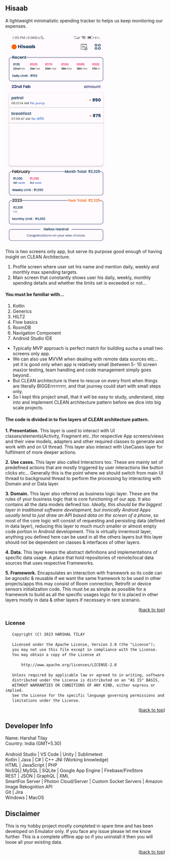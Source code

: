 <!-- PROJECT LOGO -->
<a name="readme-top"></a>

## Hisaab
 <p align="left">
A lightweight minimalistic spending tracker to helps us keep monitoring our expenses.
 </p>

 <a href="https://github.com/harshaltilay/Hisaab">
    <img src="hisaab.jpg" alt="Logo" width="320" height="660">
  </a>

This is two screens only app, but serve its purpose good enough of having insight on CLEAN Architecture.
1) Profile screen where user set his name and mention daily, weekly and monthly max spending targets. 
2) Main screen that constantly shows user his daily, weekly, monthly spending details and whether the limits set is exceeded or not...

#### You must be familiar with...

1) Kotlin
2) Generics
3) HILT2
4) Flow basics
5) RoomDB
6) Navigation Component
7) Android Studio IDE


* Typically MVP approach is perfect match for building sucha a small two screens only app.
* We can also use MVVM when dealing with remote data sources etc... yet it is good only when app is relatively small (between 5- 10 screen max)or testing, team handling and code management simply goes beyond..
* But CLEAN architecture is there to rescue on every front when things are literally BIGGErrrrrrrrr, and that journey could start with small steps only.
* So I kept this project small, that it will be easy to study, understand, step into and implement CLEAN architecture pattern before we dice into big scale projects.

#### The code is divided in to five layers of CLEAN architecture pattern.

<b>1. Presentation.</b> 
This layer is used to interact with UI classes/elements(Activity, Fragment etc..)for respective App screens/views and their view models, adapters and other required classes to generate and work with and on UI thread. This layer also interact with UseCases layer for fulfilment of more deeper actions.

<b>2. Use cases.</b> 
This layer also called Interactors too. These are mainly set of predefined actions that are mostly triggered by user interactions like button clicks etc... Generally this is the point where we should switch from main UI thread to background thread to perform the processing by interacting with Domain and or Data layer.

<b>3. Domain.</b> 
This layer also referred as business logic layer. These are the rules of your business logic that is core functioning of our app. It also contains all the data models defined too. <i>Ideally, this should be the biggest layer in traditional software development, but ironically Android Apps usually tend to just draw an API based data on the screen of a phone</i>, so most of the core logic will consist of requesting and persisting data (defined in data layer), reducing this layer to much much smaller or almost empty code portion in Android development. This is virtually innermost layer, anything you defined here can be used in all the others layers but this layer should not be dependent on classes & interfaces of other layers.

<b>4. Data.</b> 
This layer keeps the abstract definitions and implementations of specific data usage. A place that hold repositories of remote/local data sources that uses respective Frameworks.

<b>5. Framework.</b> 
Encapsulates an interaction with framework so its code can be agnostic & reusable if we want the same framework to be used in other projects/apps this may consist of Room connection, Retrofit or device sensors initialization code. This must be as simple as possible for a framework to build as all the specific usages logic for it is placed in other layers mostly in data & other layers if necessary in rare scenario.

<p align="right">(<a href="#readme-top">back to top</a>)</p>

### License
```
   Copyright (C) 2023 HARSHAL TILAY

   Licensed under the Apache License, Version 2.0 (the "License");
   you may not use this file except in compliance with the License.
   You may obtain a copy of the License at

       http://www.apache.org/licenses/LICENSE-2.0

   Unless required by applicable law or agreed to in writing, software
   distributed under the License is distributed on an "AS IS" BASIS,
   WITHOUT WARRANTIES OR CONDITIONS OF ANY KIND, either express or implied.
   See the License for the specific language governing permissions and
   limitations under the License.
```
<p align="right">(<a href="#readme-top">back to top</a>)</p>



<!-- CONTACT -->
## Developer Info
Name: Harshal Tilay</br>
Country: India (GMT+5.30)</br></br>
Android Studio | VS Code | Unity | Sublimetext</br>
Kotlin | Java | C# | C++ JNI (Working knowledge)</br>
HTML | JavaScript | PHP <br>
NoSQL| MySQL | SQLite | Google App Engine | Firebase/FireStore</br>
REST | JSON | GraphQL | XML</br>
SmartFox Server | Photon Cloud/Server | Custom Socket Servers | Amazon Image Rekognition API</br>
Git | Jira</br>
Windows | MacOS</br>


## Disclaimer
This is my hobby project mostly completed in spare time and has been developed on Emulator only. If you face any issue please let me know further. 
This is a complete offline app so if you uninstall it then you will loose all your existing data.
<p align="right">(<a href="#readme-top">back to top</a>)</p>

